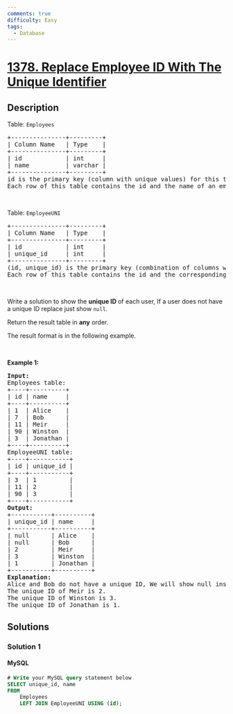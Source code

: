 ```yaml
---
comments: true
difficulty: Easy
tags:
  - Database
---
```


<!-- problem:start -->

# [1378. Replace Employee ID With The Unique Identifier](https://leetcode.com/problems/replace-employee-id-with-the-unique-identifier)


## Description

<!-- description:start -->

<p>Table: <code>Employees</code></p>

<pre>
+---------------+---------+
| Column Name   | Type    |
+---------------+---------+
| id            | int     |
| name          | varchar |
+---------------+---------+
id is the primary key (column with unique values) for this table.
Each row of this table contains the id and the name of an employee in a company.
</pre>

<p>&nbsp;</p>

<p>Table: <code>EmployeeUNI</code></p>

<pre>
+---------------+---------+
| Column Name   | Type    |
+---------------+---------+
| id            | int     |
| unique_id     | int     |
+---------------+---------+
(id, unique_id) is the primary key (combination of columns with unique values) for this table.
Each row of this table contains the id and the corresponding unique id of an employee in the company.
</pre>

<p>&nbsp;</p>

<p>Write a solution to show the <strong>unique ID </strong>of each user, If a user does not have a unique ID replace just show <code>null</code>.</p>

<p>Return the result table in <strong>any</strong> order.</p>

<p>The result format is in the following example.</p>

<p>&nbsp;</p>
<p><strong class="example">Example 1:</strong></p>

<pre>
<strong>Input:</strong> 
Employees table:
+----+----------+
| id | name     |
+----+----------+
| 1  | Alice    |
| 7  | Bob      |
| 11 | Meir     |
| 90 | Winston  |
| 3  | Jonathan |
+----+----------+
EmployeeUNI table:
+----+-----------+
| id | unique_id |
+----+-----------+
| 3  | 1         |
| 11 | 2         |
| 90 | 3         |
+----+-----------+
<strong>Output:</strong> 
+-----------+----------+
| unique_id | name     |
+-----------+----------+
| null      | Alice    |
| null      | Bob      |
| 2         | Meir     |
| 3         | Winston  |
| 1         | Jonathan |
+-----------+----------+
<strong>Explanation:</strong> 
Alice and Bob do not have a unique ID, We will show null instead.
The unique ID of Meir is 2.
The unique ID of Winston is 3.
The unique ID of Jonathan is 1.
</pre>

<!-- description:end -->

## Solutions

<!-- solution:start -->

### Solution 1

<!-- tabs:start -->

#### MySQL

```sql
# Write your MySQL query statement below
SELECT unique_id, name
FROM
    Employees
    LEFT JOIN EmployeeUNI USING (id);
```

<!-- tabs:end -->

<!-- solution:end -->

<!-- problem:end -->
